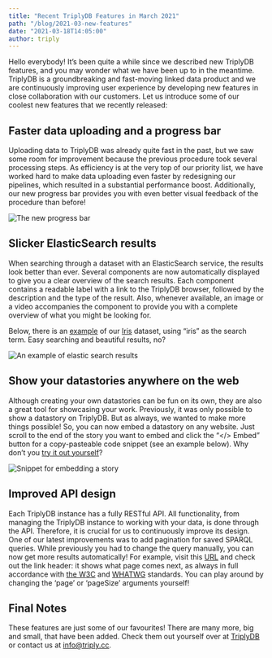 ```yaml
---
title: "Recent TriplyDB Features in March 2021"
path: "/blog/2021-03-new-features"
date: "2021-03-18T14:05:00"
author: triply
---
```


Hello everybody! It’s been quite a while since we described new TriplyDB features, and you may wonder what we have been up to in the meantime. TriplyDB is a groundbreaking and fast-moving linked data product and we are continuously improving user experience by developing new features in close collaboration with our customers. Let us introduce some of our coolest new features that we recently released: 



## Faster data uploading and a progress bar 



Uploading data to TriplyDB was already quite fast in the past, but we saw some room for improvement because the previous procedure took several processing steps. As efficiency is at the very top of our priority list, we have worked hard to make data uploading even faster by redesigning our pipelines, which resulted in a substantial performance boost. Additionally, our new progress bar provides you with even better visual feedback of the procedure than before! 


![The new progress bar](progress-bar.png)



## Slicker ElasticSearch results 



When searching through a dataset with an ElasticSearch service, the results look better than ever. Several components are now automatically displayed to give you a clear overview of the search results. Each component contains a readable label with a link to the TriplyDB browser, followed by the description and the type of the result. Also, whenever available, an image or a video accompanies the component to provide you with a complete overview of what you might be looking for.



Below, there is an [example](https://triplydb.com/Triply/iris/elasticsearch/iris-es/text?q=iris) of our [Iris](https://triplydb.com/Triply/iris/) dataset, using “iris” as the search term. Easy searching and beautiful results, no? 



![An example of elastic search results](search.png)



## Show your datastories anywhere on the web



Although creating your own datastories can be fun on its own, they are also a great tool for showcasing your work. Previously, it was only possible to show a datastory on TriplyDB. But as always, we wanted to make more things possible! So, you can now embed a datastory on any website. Just scroll to the end of the story you want to embed and click the “&lt;/&gt; Embed” button for a copy-pasteable code snippet (see an example below). Why don’t you [try it out yourself][]?



![Snippet for embedding a story](embed.png)



## Improved API design



Each TriplyDB instance has a fully RESTful API. All functionality, from managing the TriplyDB instance to working with your data, is done through the API. Therefore, it is crucial for us to continuously improve its design. One of our latest improvements was to add pagination for saved SPARQL queries. While previously you had to change the query manually, you can now get more results automatically! For example, visit this [URL](https://api.triplydb.com/queries/academy/pokemon-color/run?page=3&pageSize=100) and check out the link header: it shows what page comes next, as always in full accordance with [the W3C](https://www.w3.org/TR/html401/types.html#type-links) and [WHATWG](https://html.spec.whatwg.org/multipage/links.html#sequential-link-types) standards. You can play around by changing the ‘page’ or ‘pageSize’ arguments yourself! 





## Final Notes

These features are just some of our favourites! There are many more, big and small, that have been added. Check them out yourself over at [TriplyDB](https://triplydb.com) or contact us at [info@triply.cc](mailto:info@triply.cc).

[try it out yourself]: https://triplydb.com/RosalinedeHaan/-/stories/DBpedia-Story
